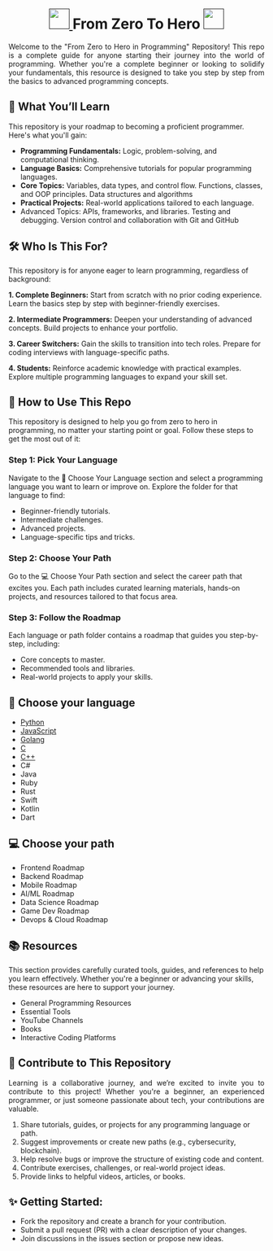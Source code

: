 <h1 align="center">
	<a href="">
		<img src="https://media.tenor.com/PRcQePKtLYYAAAAi/blue-blueflame.gif" width="40" />
	</a>
 From Zero To Hero
	<a href="">
		<img src="https://media.tenor.com/PRcQePKtLYYAAAAi/blue-blueflame.gif" width="40" />
	</a>
</h1>

<p align="justify">Welcome to the "From Zero to Hero in Programming" Repository!
This repo is a complete guide for anyone starting their journey into the world of programming. Whether you're a complete beginner or looking to solidify your fundamentals, this resource is designed to take you step by step from the basics to advanced programming concepts. </p>

## 🚀 What You’ll Learn
This repository is your roadmap to becoming a proficient programmer. Here's what you'll gain:
- **Programming Fundamentals:** Logic, problem-solving, and computational thinking.
- **Language Basics:** Comprehensive tutorials for popular programming languages.
- **Core Topics:** Variables, data types, and control flow. Functions, classes, and OOP principles. Data structures and algorithms
- **Practical Projects:** Real-world applications tailored to each language.
- Advanced Topics: APIs, frameworks, and libraries. Testing and debugging. Version control and collaboration with Git and GitHub

## 🛠️ Who Is This For?
This repository is for anyone eager to learn programming, regardless of background:

**1. Complete Beginners:**
Start from scratch with no prior coding experience.
Learn the basics step by step with beginner-friendly exercises.

**2. Intermediate Programmers:**
Deepen your understanding of advanced concepts.
Build projects to enhance your portfolio.

**3. Career Switchers:**
Gain the skills to transition into tech roles.
Prepare for coding interviews with language-specific paths.

**4. Students:**
Reinforce academic knowledge with practical examples.
Explore multiple programming languages to expand your skill set.


## 🎯 How to Use This Repo
This repository is designed to help you go from zero to hero in programming, no matter your starting point or goal. Follow these steps to get the most out of it:

### Step 1: Pick Your Language
Navigate to the 👾 Choose Your Language section and select a programming language you want to learn or improve on.
Explore the folder for that language to find:
- Beginner-friendly tutorials.
- Intermediate challenges.
- Advanced projects.
- Language-specific tips and tricks.

### Step 2: Choose Your Path
Go to the 💻 Choose Your Path section and select the career path that excites you.
Each path includes curated learning materials, hands-on projects, and resources tailored to that focus area.

### Step 3: Follow the Roadmap
Each language or path folder contains a roadmap that guides you step-by-step, including:
- Core concepts to master.
- Recommended tools and libraries.
- Real-world projects to apply your skills.

## 👾 Choose your language
- <a href="">Python</a>
- <a href="">JavaScript</a>
- <a href="">Golang</a>
- <a href="">C</a>
- <a href="">C++</a>
- C#
- Java
- Ruby
- Rust
- Swift
- Kotlin
- Dart

## 💻 Choose your path
- Frontend Roadmap
- Backend Roadmap
- Mobile Roadmap
- AI/ML Roadmap
- Data Science Roadmap
- Game Dev Roadmap
- Devops & Cloud Roadmap

## 📚 Resources
This section provides carefully curated tools, guides, and references to help you learn effectively. Whether you're a beginner or advancing your skills, these resources are here to support your journey.
- General Programming Resources
- Essential Tools
- YouTube Channels
- Books
- Interactive Coding Platforms

## 🤝 Contribute to This Repository
<p align="justify">Learning is a collaborative journey, and we’re excited to invite you to contribute to this project! Whether you're a beginner, an experienced programmer, or just someone passionate about tech, your contributions are valuable.</p>

1. Share tutorials, guides, or projects for any programming language or path.
2. Suggest improvements or create new paths (e.g., cybersecurity, blockchain).
3. Help resolve bugs or improve the structure of existing code and content.
4. Contribute exercises, challenges, or real-world project ideas.
5. Provide links to helpful videos, articles, or books.

## ✨ Getting Started:
- Fork the repository and create a branch for your contribution.
- Submit a pull request (PR) with a clear description of your changes.
- Join discussions in the issues section or propose new ideas.
